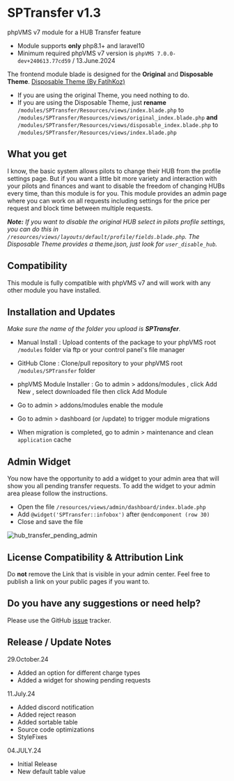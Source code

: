 # SPTransfer v1.3

phpVMS v7 module for a HUB Transfer feature

* Module supports **only** php8.1+ and laravel10
* Minimum required phpVMS v7 version is `phpVMS 7.0.0-dev+240613.77cd59` / 13.June.2024

The frontend module blade is designed for the **Original** and **Disposable Theme**.
[Disposable Theme (By FatihKoz)](https://github.com/FatihKoz/DisposableTheme)

* If you are using the original Theme, you need nothing to do.
* If you are using the Disposable Theme, just **rename** `/modules/SPTransfer/Resources/views/index.blade.php` to `/modules/SPTransfer/Resources/views/original_index.blade.php` **and** `/modules/SPTransfer/Resources/views/disposable_index.blade.php` to `/modules/SPTransfer/Resources/views/index.blade.php`

## What you get

I know, the basic system allows pilots to change their HUB from the profile settings page. But if you want a little bit more variety and interaction with your pilots and finances and want to disable the freedom of changing HUBs every time, than this module is for you. This module provides an admin page where you can work on all requests including settings for the price per request and block time between multiple requests.

_**Note:** If you want to disable the original HUB select in pilots profile settings, you can do this in `/resources/views/layouts/default/profile/fields.blade.php`. The Disposable Theme provides a theme.json, just look for `user_disable_hub`._

## Compatibility

This module is fully compatible with phpVMS v7 and will work with any other module you have installed.

## Installation and Updates

_Make sure the name of the folder you upload is **SPTransfer**._
* Manual Install : Upload contents of the package to your phpVMS root `/modules` folder via ftp or your control panel's file manager
* GitHub Clone : Clone/pull repository to your phpVMS root `/modules/SPTransfer` folder
* phpVMS Module Installer : Go to admin > addons/modules , click Add New , select downloaded file then click Add Module

* Go to admin > addons/modules enable the module
* Go to admin > dashboard (or /update) to trigger module migrations
* When migration is completed, go to admin > maintenance and clean `application` cache

## Admin Widget

You now have the opportunity to add a widget to your admin area that will show you all pending transfer requests. To add the widget to your admin area please follow the instructions.

* Open the file `/resources/views/admin/dashboard/index.blade.php`
* Add `@widget('SPTransfer::infobox')` after ``@endcomponent (row 30)``
* Close and save the file

![hub_transfer_pending_admin](https://github.com/user-attachments/assets/cfabdd11-80a7-48bc-8288-da07a8ad010a)

## License Compatibility & Attribution Link

Do **not** remove the Link that is visible in your admin center. Feel free to publish a link on your public pages if you want to.

## Do you have any suggestions or need help?
Please use the GitHub [issue](https://github.com/PaintSplasher/phpvms7_SPTransfer/issues) tracker.

## Release / Update Notes

29.October.24
* Added an option for different charge types
* Added a widget for showing pending requests

11.July.24
* Added discord notification
* Added reject reason
* Added sortable table
* Source code optimizations
* StyleFixes

04.JULY.24
* Initial Release
* New default table value
